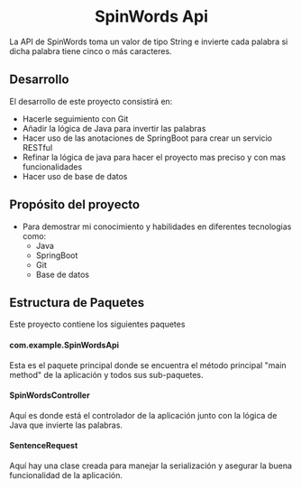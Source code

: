 <div align="center"><h1>SpinWords Api</h1></div>
La API de SpinWords toma un valor de tipo String e invierte cada palabra si dicha palabra tiene cinco o más caracteres.

## Desarrollo
El desarrollo de este proyecto consistirá en:
+ Hacerle seguimiento con Git
+ Añadir la lógica de Java para invertir las palabras
+ Hacer uso de las anotaciones de SpringBoot para crear un servicio RESTful
+ Refinar la lógica de java para hacer el proyecto mas preciso y con mas funcionalidades
+ Hacer uso de base de datos

## Propósito del proyecto

+ Para demostrar mi conocimiento y habilidades en diferentes tecnologias como:
    + Java
    - SpringBoot
    + Git
    - Base de datos

## Estructura de Paquetes
Este proyecto contiene los siguientes paquetes
#### com.example.SpinWordsApi
Esta es el paquete principal donde se encuentra el método principal "main method" de la aplicación y todos sus sub-paquetes.
#### SpinWordsController
Aquí es donde está el controlador de la aplicación junto con la lógica de Java que invierte las palabras.
#### SentenceRequest
Aquí hay una clase creada para manejar la serialización y asegurar la buena funcionalidad de la aplicación.
